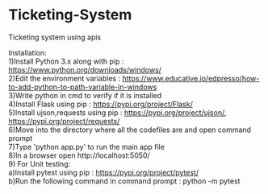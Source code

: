# Ticketing-System
Ticketing system using apis<br/>

Installation:<br/>
1)Install Python 3.x along with pip : https://www.python.org/downloads/windows/<br/>
2)Edit the environment variables : https://www.educative.io/edpresso/how-to-add-python-to-path-variable-in-windows <br/>
3)Write python in cmd to verify if it is installed <br/>
4)Install Flask using pip : https://pypi.org/project/Flask/<br/>
5)Install ujson,requests using pip : https://pypi.org/project/ujson/, https://pypi.org/project/requests/ <br/>
6)Move into the directory where all the codefiles are and open command prompt <br/>
7)Type 'python app.py' to run the main app file <br/>
8)In a browser open http://localhost:5050/ <br/>
9) For Unit testing: <br/>
  a)Install pytest using pip : https://pypi.org/project/pytest/ <br/>
  b)Run the following command in command prompt : python -m pytest <br/>
